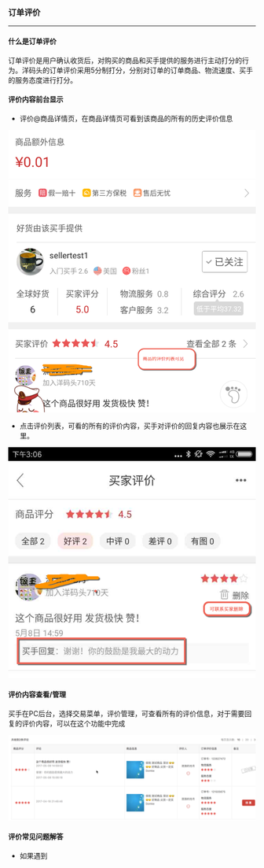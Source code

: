 ### 订单评价

---

#### 什么是订单评价

订单评价是用户确认收货后，对购买的商品和买手提供的服务进行主动打分的行为。洋码头的订单评价采用5分制打分，分别对订单的订单商品、物流速度、买手的服务态度进行打分。

#### 评价内容前台显示

* 评价@商品详情页，在商品详情页可看到该商品的所有的历史评价信息

![](/order-management/images/orderrate2.png)

* 点击评价列表，可看的所有的评价内容，买手对评价的回复内容也展示在这里。

![](/order-management/images/orderrate3.png)

#### 评价内容查看/管理

买手在PC后台，选择交易菜单，评价管理，可查看所有的评价信息，对于需要回复的评价内容，可以在这个功能中完成

![](/order-management/images/orderrate4.png)

#### 评价常见问题解答

* 如果遇到



